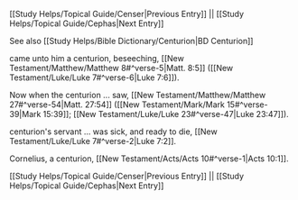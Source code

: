 [[Study Helps/Topical Guide/Censer|Previous Entry]]  ||  [[Study Helps/Topical Guide/Cephas|Next Entry]]

 See also [[Study Helps/Bible Dictionary/Centurion|BD Centurion]]

 came unto him a centurion, beseeching, [[New Testament/Matthew/Matthew 8#^verse-5|Matt. 8:5]] ([[New Testament/Luke/Luke 7#^verse-6|Luke 7:6]]).

 Now when the centurion ... saw, [[New Testament/Matthew/Matthew 27#^verse-54|Matt. 27:54]] ([[New Testament/Mark/Mark 15#^verse-39|Mark 15:39]]; [[New Testament/Luke/Luke 23#^verse-47|Luke 23:47]]).

 centurion's servant ... was sick, and ready to die, [[New Testament/Luke/Luke 7#^verse-2|Luke 7:2]].

 Cornelius, a centurion, [[New Testament/Acts/Acts 10#^verse-1|Acts 10:1]].

[[Study Helps/Topical Guide/Censer|Previous Entry]]  ||  [[Study Helps/Topical Guide/Cephas|Next Entry]]